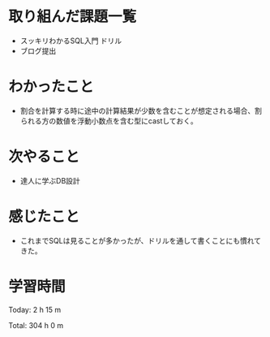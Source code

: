 # 取り組んだ課題一覧
- スッキリわかるSQL入門 ドリル
- ブログ提出

# わかったこと
- 割合を計算する時に途中の計算結果が少数を含むことが想定される場合、割られる方の数値を浮動小数点を含む型にcastしておく。

# 次やること
- 達人に学ぶDB設計

# 感じたこと
- これまでSQLは見ることが多かったが、ドリルを通して書くことにも慣れてきた。

# 学習時間
Today: 2 h 15 m

Total: 304 h 0 m
